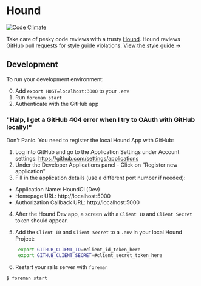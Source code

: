 Hound
=======

[![Code Climate](https://codeclimate.com/github/thoughtbot/hound.png)](https://codeclimate.com/github/thoughtbot/hound)

Take care of pesky code reviews with a trusty [Hound](http://houndci.com). Hound
reviews GitHub pull requests for style guide violations.
[View the style guide &rarr;](https://github.com/thoughtbot/guides)

Development
-----------

To run your development environment:

0. Add `export HOST=localhost:3000` to your `.env`
1. Run `foreman start`
2. Authenticate with the GitHub app

### "Halp, I get a GitHub 404 error when I try to OAuth with GitHub locally!"

Don't Panic. You need to register the local Hound App with GitHub:

1. Log into GitHub and go to the Application Settings under Account settings:
   https://github.com/settings/applications
2. Under the Developer Applications panel - Click on "Register new application"
3. Fill in the application details (use a different port number if needed):
  * Application Name: HoundCI (Dev)
  * Homepage URL: http://localhost:5000
  * Authorization Callback URL: http://localhost:5000
4. After the Hound Dev app, a screen with a `Client ID` and `Client Secret`
   token should appear.
5. Add the `Client ID` and `Client Secret` to a `.env` in your local Hound
   Project:

   ```bash
    export GITHUB_CLIENT_ID=#client_id_token_here
    export GITHUB_CLIENT_SECRET=#client_secret_token_here
   ```

6. Restart your rails server with `foreman`

  ```bash
  $ foreman start
  ```
